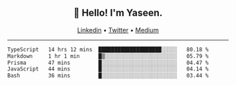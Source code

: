 <h2 align="center">👋 Hello! I'm Yaseen.</h2>
<p align="center">
  <a href="https://www.linkedin.com/in/yaseenkc/">Linkedin</a> •
  <a href="https://twitter.com/yaseeenkc">Twitter</a> •
  <a href="https://medium.com/@yaseen-kc">Medium</a>
</p>


<!--- 🔭 I’m currently working at []() as an  -->
<!--- - 💬 Ask me about **Javascript, React and Git** -->
<!--- - 📫 How to reach me: [@kc.yaseen](https://instagram.com/kc.yaseen) on Instagram -->
<!--- - ⚡ Fun fact: Big Fan of the :zap: emoji -->

-------

<!--START_SECTION:waka-->

```txt
TypeScript   14 hrs 12 mins  ████████████████████░░░░░   80.18 %
Markdown     1 hr 1 min      █▒░░░░░░░░░░░░░░░░░░░░░░░   05.79 %
Prisma       47 mins         █░░░░░░░░░░░░░░░░░░░░░░░░   04.47 %
JavaScript   44 mins         █░░░░░░░░░░░░░░░░░░░░░░░░   04.14 %
Bash         36 mins         █░░░░░░░░░░░░░░░░░░░░░░░░   03.44 %
```

<!--END_SECTION:waka-->
